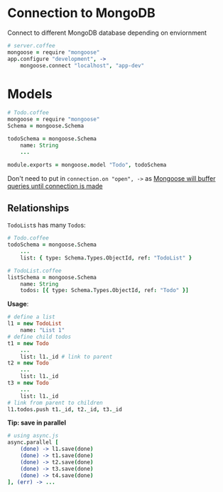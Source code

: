 Connection to MongoDB
=====================

Connect to different MongoDB database depending on enviornment

```coffee
# server.coffee
mongoose = require "mongoose"
app.configure "development", ->
	mongoose.connect "localhost", "app-dev"
```

Models
======

```coffee
# Todo.coffee
mongoose = require "mongoose"
Schema = mongoose.Schema

todoSchema = mongoose.Schema
	name: String
	...

module.exports = mongoose.model "Todo", todoSchema
```

Don't need to put in `connection.on "open", ->` as [Mongoose will buffer queries until connection is made](http://stackoverflow.com/a/11910932/292291)

Relationships
-------------

`TodoList`s has many `Todo`s: 

```coffee
# Todo.coffee
todoSchema = mongoose.Schema
	...
	list: { type: Schema.Types.ObjectId, ref: "TodoList" }
```

```coffee
# TodoList.coffee
listSchema = mongoose.Schema
	name: String
	todos: [{ type: Schema.Types.ObjectId, ref: "Todo" }]
```

**Usage**: 

```coffee
# define a list
l1 = new TodoList
	name: "List 1"
# define child todos
t1 = new Todo 
	...
	list: l1._id # link to parent
t2 = new Todo 
	...
	list: l1._id
t3 = new Todo 
	...
	list: l1._id
# link from parent to children
l1.todos.push t1._id, t2._id, t3._id
```

**Tip: save in parallel**

```coffee
# using async.js
async.parallel [
	(done) -> l1.save(done)
	(done) -> t1.save(done)
	(done) -> t2.save(done) 
	(done) -> t3.save(done)
	(done) -> t4.save(done)
], (err) -> ...
```
